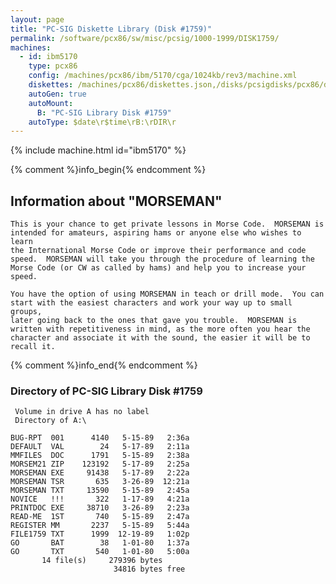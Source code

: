 ```yaml
---
layout: page
title: "PC-SIG Diskette Library (Disk #1759)"
permalink: /software/pcx86/sw/misc/pcsig/1000-1999/DISK1759/
machines:
  - id: ibm5170
    type: pcx86
    config: /machines/pcx86/ibm/5170/cga/1024kb/rev3/machine.xml
    diskettes: /machines/pcx86/diskettes.json,/disks/pcsigdisks/pcx86/diskettes.json
    autoGen: true
    autoMount:
      B: "PC-SIG Library Disk #1759"
    autoType: $date\r$time\rB:\rDIR\r
---
```


{% include machine.html id="ibm5170" %}

{% comment %}info_begin{% endcomment %}

## Information about "MORSEMAN"

    This is your chance to get private lessons in Morse Code.  MORSEMAN is
    intended for amateurs, aspiring hams or anyone else who wishes to learn
    the International Morse Code or improve their performance and code
    speed.  MORSEMAN will take you through the procedure of learning the
    Morse Code (or CW as called by hams) and help you to increase your
    speed.
    
    You have the option of using MORSEMAN in teach or drill mode.  You can
    start with the easiest characters and work your way up to small groups,
    later going back to the ones that gave you trouble.  MORSEMAN is
    written with repetitiveness in mind, as the more often you hear the
    character and associate it with the sound, the easier it will be to
    recall it.
{% comment %}info_end{% endcomment %}


### Directory of PC-SIG Library Disk #1759

     Volume in drive A has no label
     Directory of A:\

    BUG-RPT  001      4140   5-15-89   2:36a
    DEFAULT  VAL        24   5-17-89   2:11a
    MMFILES  DOC      1791   5-15-89   2:38a
    MORSEM21 ZIP    123192   5-17-89   2:25a
    MORSEMAN EXE     91438   5-17-89   2:22a
    MORSEMAN TSR       635   3-26-89  12:21a
    MORSEMAN TXT     13590   5-15-89   2:45a
    NOVICE   !!!       322   1-17-89   4:21a
    PRINTDOC EXE     38710   3-26-89   2:23a
    READ-ME  1ST       740   5-15-89   2:47a
    REGISTER MM       2237   5-15-89   5:44a
    FILE1759 TXT      1999  12-19-89   1:02p
    GO       BAT        38   1-01-80   1:37a
    GO       TXT       540   1-01-80   5:00a
           14 file(s)     279396 bytes
                           34816 bytes free
